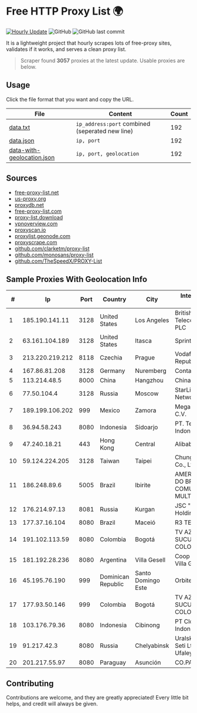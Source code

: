
# Free HTTP Proxy List 🌍

[![Hourly Update](https://github.com/mertguvencli/http-proxy-list/actions/workflows/main.yml/badge.svg?branch=main)](https://github.com/mertguvencli/http-proxy-list/actions/workflows/main.yml)
![GitHub](https://img.shields.io/github/license/mertguvencli/http-proxy-list)
![GitHub last commit](https://img.shields.io/github/last-commit/mertguvencli/http-proxy-list)

It is a lightweight project that hourly scrapes lots of free-proxy sites, validates if it works, and serves a clean proxy list.


> Scraper found **3057** proxies at the latest update. Usable proxies are below.

## Usage

Click the file format that you want and copy the URL.


|File|Content|Count|
|----|-------|-----|
|[data.txt](https://raw.githubusercontent.com/mertguvencli/http-proxy-list/main/proxy-list/data.txt)|`ip_address:port` combined (seperated new line)|192|
|[data.json](https://raw.githubusercontent.com/mertguvencli/http-proxy-list/main/proxy-list/data.json)|`ip, port`|192|
|[data-with-geolocation.json](https://raw.githubusercontent.com/mertguvencli/http-proxy-list/main/proxy-list/data-with-geolocation.json)|`ip, port, geolocation`|192|

## Sources

* [free-proxy-list.net](https://free-proxy-list.net)
* [us-proxy.org](https://www.us-proxy.org)
* [proxydb.net](http://proxydb.net)
* [free-proxy-list.com](https://free-proxy-list.com/?page=&port=&type%5B%5D=http&type%5B%5D=https&up_time=0&search=Search)
* [proxy-list.download](https://www.proxy-list.download/HTTP)
* [vpnoverview.com](https://vpnoverview.com/privacy/anonymous-browsing/free-proxy-servers)
* [proxyscan.io](https://www.proxyscan.io)
* [proxylist.geonode.com](https://proxylist.geonode.com/api/proxy-list?limit=300&page=1&sort_by=lastChecked&sort_type=desc&protocols=http,https)
* [proxyscrape.com](https://api.proxyscrape.com/v2/?request=displayproxies&protocol=http&timeout=10000&country=all&ssl=all&anonymity=all)
* [github.com/clarketm/proxy-list](https://raw.githubusercontent.com/clarketm/proxy-list/master/proxy-list-raw.txt)
* [github.com/monosans/proxy-list](https://raw.githubusercontent.com/monosans/proxy-list/main/proxies/http.txt)
* [github.com/TheSpeedX/PROXY-List](https://raw.githubusercontent.com/TheSpeedX/PROXY-List/master/http.txt)


## Sample Proxies With Geolocation Info

|#|Ip|Port|Country|City|Internet Service Provider|
|-|--|----|-------|----|-------------------------|
|1|185.190.141.11|3128|United States|Los Angeles|British Telecommunications PLC|
|2|63.161.104.189|3128|United States|Itasca|Sprint|
|3|213.220.219.212|8118|Czechia|Prague|Vodafone Czech Republic a.s.|
|4|167.86.81.208|3128|Germany|Nuremberg|Contabo GmbH|
|5|113.214.48.5|8000|China|Hangzhou|Chinanet|
|6|77.50.104.4|3128|Russia|Moscow|StarLink Telecom Network|
|7|189.199.106.202|999|Mexico|Zamora|Mega Cable, S.A. de C.V.|
|8|36.94.58.243|8080|Indonesia|Sidoarjo|PT. Telekomunikasi Indonesia|
|9|47.240.18.21|443|Hong Kong|Central|Alibaba.com LLC|
|10|59.124.224.205|3128|Taiwan|Taipei|Chunghwa Telecom Co., Ltd.|
|11|186.248.89.6|5005|Brazil|Ibirite|AMERICAN TOWER DO BRASIL-COMUNICAÔÔO MULTIMÔDIA LT|
|12|176.214.97.13|8081|Russia|Kurgan|JSC "ER-Telecom Holding"|
|13|177.37.16.104|8080|Brazil|Maceió|R3 TELECOM|
|14|191.102.113.59|8080|Colombia|Bogotá|TV AZTECA SUCURSAL COLOMBIA|
|15|181.192.28.236|8080|Argentina|Villa Gesell|Coop Telefonica Villa Gesell Ltda|
|16|45.195.76.190|999|Dominican Republic|Santo Domingo Este|Orbitek SRL|
|17|177.93.50.146|999|Colombia|Bogotá|TV AZTECA SUCURSAL COLOMBIA|
|18|103.176.79.36|8080|Indonesia|Cibinong|PT Cloud Hosting Indonesia|
|19|91.217.42.3|8080|Russia|Chelyabinsk|Uralskie Kabelnye Seti Ltd. Verkhny Ufaley|
|20|201.217.55.97|8080|Paraguay|Asunción|CO.PA.CO|



## Contributing

Contributions are welcome, and they are greatly appreciated! Every
little bit helps, and credit will always be given.

